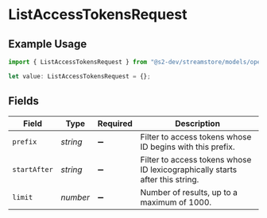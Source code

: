 # ListAccessTokensRequest

## Example Usage

```typescript
import { ListAccessTokensRequest } from "@s2-dev/streamstore/models/operations";

let value: ListAccessTokensRequest = {};
```

## Fields

| Field                                                                        | Type                                                                         | Required                                                                     | Description                                                                  |
| ---------------------------------------------------------------------------- | ---------------------------------------------------------------------------- | ---------------------------------------------------------------------------- | ---------------------------------------------------------------------------- |
| `prefix`                                                                     | *string*                                                                     | :heavy_minus_sign:                                                           | Filter to access tokens whose ID begins with this prefix.                    |
| `startAfter`                                                                 | *string*                                                                     | :heavy_minus_sign:                                                           | Filter to access tokens whose ID lexicographically starts after this string. |
| `limit`                                                                      | *number*                                                                     | :heavy_minus_sign:                                                           | Number of results, up to a maximum of 1000.                                  |